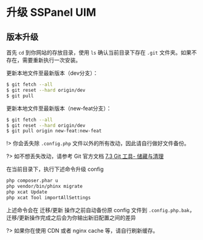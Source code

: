 # 升级 SSPanel UIM

## 版本升级

首先 `cd` 到你网站的存放目录，使用 `ls` 确认当前目录下存在 `.git` 文件夹。如果不存在，需要重新执行一次安装。

更新本地文件至最新版本（dev分支）：

```bash
$ git fetch --all
$ git reset --hard origin/dev
$ git pull
```

更新本地文件至最新版本（new-feat分支）：

```bash
$ git fetch --all
$ git reset --hard origin/dev
$ git pull origin new-feat:new-feat
```

!> 你会丢失除 `.config.php` 文件以外的所有改动，因此请自行做好文件备份。

?> 如不想丢失改动，请参考 Git 官方文档 [7.3 Git 工具- 储藏与清理](https://git-scm.com/book/zh/v2/Git-%E5%B7%A5%E5%85%B7-%E5%82%A8%E8%97%8F%E4%B8%8E%E6%B8%85%E7%90%86)


在当前目录下，执行下述命令升级 config

```bash
php composer.phar u
php vendor/bin/phinx migrate
php xcat Update
php xcat Tool importAllSettings
```

上述命令会在 迁移/更新 操作之前自动备份原 config 文件到 `.config.php.bak`，迁移/更新操作完成之后会为你输出新旧配置之间的差异

?> 如果你在使用 CDN 或者 nginx cache 等，请自行刷新缓存。
